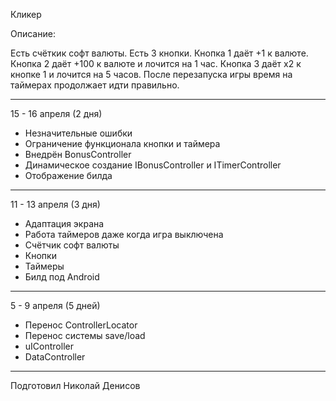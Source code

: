 Кликер

Описание:

Есть счёткик софт валюты. Есть 3 кнопки. Кнопка 1 даёт +1 к валюте. Кнопка 2 даёт +100 к валюте и лочится на 1 час. Кнопка 3 даёт x2 к кнопке 1 и лочится на 5 часов.
После перезапуска игры время на таймерах продолжает идти правильно.

---
15 - 16 апреля (2 дня)

* Незначительные ошибки
* Ограничение функционала кнопки и таймера
* Внедрён BonusController
* Динамическое создание IBonusController и ITimerController
* Отображение билда

---
11 - 13 апреля (3 дня)

* Адаптация экрана
* Работа таймеров даже когда игра выключена
* Счётчик софт валюты
* Кнопки
* Таймеры
* Билд под Android

---
5 - 9 апреля (5 дней)

* Перенос ControllerLocator
* Перенос системы save/load
* uIController
* DataController

---

Подготовил Николай Денисов